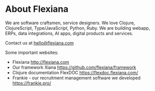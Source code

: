 # About Flexiana

We are software craftsmen, service designers. We love Clojure, ClojureScript, Type/JavaScript, Python, Ruby.
We are building webapp, ERPs, data integrations, AI apps, digital products and services.

Contact us at hello@flexiana.com

Some important websites:

* Flexiana http://flexiana.com
* Our framework Xiana https://github.com/flexiana/framework
* Clojure documentation FlexDOC https://flexdoc.flexiana.com/
* Frankie - our recruitment management software we developed https://frankie.pro/
